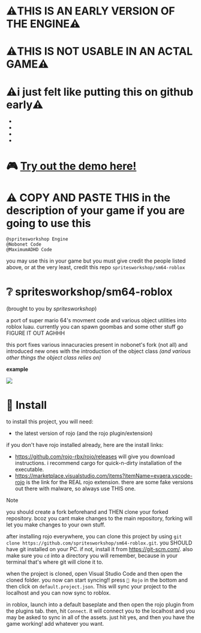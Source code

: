 # ⚠️THIS IS AN EARLY VERSION OF THE ENGINE⚠️

# ⚠️THIS IS NOT USABLE IN AN ACTAL GAME⚠️

# ⚠️i just felt like putting this on github early⚠️

-

-

-

-


# 🎮 [Try out the demo here!](https://www.roblox.com/games/98432141298692/)

# ⚠️ COPY AND PASTE THIS in the description of your game if you are going to use this
```
@spritesworkshop Engine
@Nobonet Code
@MaximumADHD Code
```
you may use this in your game but you must give credit the people listed above, or at the very least, credit this repo `spritesworkshop/sm64-roblox`

# ❔ spritesworkshop/sm64-roblox

(brought to you by *spritesworkshop*)

a port of super mario 64's movment code and various object utilities into roblox luau. currently you can spawn goombas and some other stuff go FIGURE IT OUT AGHHH

this port fixes various innacuracies present in nobonet's fork (not all) and introduced new ones with the introduction of the object class *(and various other things the object class relies on)*

**example**

<img src=https://raw.githubusercontent.com/spritesworkshop/media/refs/heads/main/RobloxStudioBeta_SrL4ISVJ6U.gif>

# 🚀 Install

to install this project, you will need:
- the latest version of rojo (and the rojo plugin/extension)

if you don't have rojo installed already, here are the install links:
- https://github.com/rojo-rbx/rojo/releases will give you download instructions. i recommend cargo for quick-n-dirty installation of the executable.
- https://marketplace.visualstudio.com/items?itemName=evaera.vscode-rojo is the link for the REAL rojo extension. there are some fake versions out there with malware, so always use THIS one.

> [!NOTE]
> you should create a fork beforehand and THEN clone your forked repository.
> bcoz you cant make changes to the main repository, forking will let you make changes to your own stuff.

after installing rojo everywhere, you can clone this project by using `git clone https://github.com/spritesworkshop/sm64-roblox.git`. you SHOULD have git installed on your PC. if not, install it from https://git-scm.com/. also make sure you `cd` into a directory you will remember, because in your terminal that's where git will clone it to.

when the project is cloned, open Visual Studio Code and then open the cloned folder. you now can start syncing!! press `🚀 Rojo` in the bottom and then click on `default.project.json`. This will sync your project to the localhost and you can now sync to roblox.

in roblox, launch into a default baseplate and then open the rojo plugin from the plugins tab. then, hit `Connect`. it will connect you to the localhost and you may be asked to sync in all of the assets. just hit yes, and then you have the game working! add whatever you want.